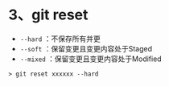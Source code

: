 # 3、git reset

- `--hard` ：不保存所有并更
- `--soft` ：保留变更且变更内容处于Staged
- `--mixed` ：保留变更且变更内容处于Modified

```shell
> git reset xxxxxx --hard
```

